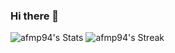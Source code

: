 ### Hi there 👋


![afmp94's Stats](https://github-readme-stats.vercel.app/api?username=afmp94&theme=dark&show_icons=true&hide_border=false&count_private=true)
![afmp94's Streak](https://github-readme-streak-stats.herokuapp.com/?user=afmp94&theme=dark&hide_border=false)


<!--
**afmp94/afmp94** is a ✨ _special_ ✨ repository because its `README.md` (this file) appears on your GitHub profile.

Here are some ideas to get you started:

- 🔭 I’m currently working on ...
- 🌱 I’m currently learning ...
- 👯 I’m looking to collaborate on ...
- 🤔 I’m looking for help with ...
- 💬 Ask me about ...
- 📫 How to reach me: ...
- 😄 Pronouns: ...
- ⚡ Fun fact: ...
-->


